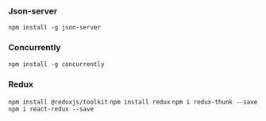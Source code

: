 ### Json-server
`npm install -g json-server`

### Concurrently
`npm install -g concurrently`

### Redux
`npm install @reduxjs/toolkit`
`npm install redux`
`npm i redux-thunk --save`
`npm i react-redux --save`

